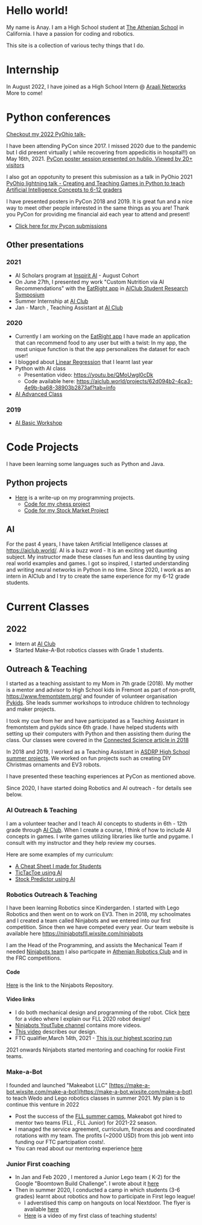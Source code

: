 # Hello world!

My name is Anay. I am a High School student at [The Athenian School](https://www.athenian.org/) in California.  I have a passion for coding and robotics.

This site is a  collection of various techy things that I do.

# Internship

In August 2022, I have joined as a High School Intern @ [Araali Networks](https://www.araalinetworks.com/) More to come!

# Python conferences
[Checkout my 2022 PyOhio talk-](https://www.youtube.com/watch?v=2Cm8AcCg2aI)

I have been attending PyCon since 2017. I missed 2020 due to the pandemic but I did present virtually ( while recovering from appedicitis in hospital!!)  on May 16th, 2021.  [PyCon poster session presented on hublio. Viewed by 20+ visitors ](https://pyconus2021.hubilo.com/)

I also got an oppotunity to present this submission as a talk in PyOhio 2021 [PyOhio lightning talk - Creating and Teaching Games in Python to teach Artificial Intelligence Concepts to 6-12 graders](https://www.pyohio.org/2021/program/talks/creating-and-teaching-games-in-python-to-teach-artificial-intelligence-concepts)

I have presented posters in PyCon 2018 and 2019. It is great fun and a nice way to meet other people interested in the same things as you are! Thank you PyCon for providing me financial aid each year to attend and present!
* [Click here for my Pycon submissions](../pycon-submissions)

## Other presentations

### 2021
* AI Scholars program at [Inspirit AI](https://www.inspiritai.com/) - August Cohort
* On June 27th, I presented my work "Custom Nutrition via AI Recommendations" with the [EatRight app](https://medium.com/@anaypant212/an-app-to-give-food-recommendations-using-an-ai-with-python-dcd30dc37048) in [AIClub Student Research Symposium](https://www.corp.aiclub.world/2021-student-research-symposium?utm_medium=email&_hsmi=123569691&_hsenc=p2ANqtzjK2JHRjS7O6v5Zb2qK8MDf6oHuDqXsVHHrc09cZajRQHTsJgcDWkAlfk2_AlTS4wUi9H_VoIwYZH8lGF5iQzp_BYD7A&utm_content=123569691&utm_source=hs_email)
* Summer Internship at [AI Club](https://www.corp.aiclub.world/)
* Jan - March , Teaching Assistant at [AI Club](https://www.corp.aiclub.world/)
 
### 2020
* Currently I am working on the [EatRight app](https://medium.com/@anaypant212/an-app-to-give-food-recommendations-using-an-ai-with-python-dcd30dc37048) I have made an application that can recommend food to any user but with a twist: In my app, the most unique function is that the app personalizes the dataset for each user!
* I blogged about [Linear Regression](https://medium.com/@anaypant212/linear-regression-using-scholastic-gradient-descent-in-python-bed6b07a38de) that I learnt last year 
* Python with AI class 
  * Presentation video: https://youtu.be/QMoUwgl0cDk
  * Code available here: https://aiclub.world/projects/62d094b2-4ca3-4e9b-ba68-38903b2873af?tab=info
* [AI Advanced Class ](https://www.corp.aiclub.world/m4-h3-advanced-ai-2)

### 2019
* [AI Basic Workshop](https://www.corp.aiclub.world/m1-ai-basics-middle-school)

# Code Projects 

I have been learning some languages such as Python and Java. 

## Python projects 
* [Here](https://docs.google.com/document/d/1phUlpH7skkfB7BKbbKWHfrC9CIJ_36PQ6fyGe1FCwMQ/edit?usp=sharing) is a write-up on my programming projects.
   * [Code for my chess project](https://github.com/anaypant/anaypant.github.io/tree/master/Single%20Projects/Chess)
   * [Code for my Stock Market Project](https://github.com/anaypant/anaypant.github.io/tree/master/Single%20Projects/Stock)

## AI 

For the past 4 years, I have taken Artificial Intelligence classes at https://aiclub.world/. AI is a buzz word - It is an exciting yet daunting subject. My instructor made these classes fun and less daunting by using real world examples and games. I got so inspired, I started understanding and writing neural networks in Python in no time. Since 2020, I work as an intern in AIClub and I try to create the same experience for my 6-12 grade students.

#  Current Classes
## 2022
* Intern at [AI Club](https://www.corp.aiclub.world/)
* Started Make-A-Bot robotics classes with Grade 1 students. 

## Outreach & Teaching 
I started as a teaching assistant to my Mom in 7th grade (2018). My mother is a mentor and advisor to High School kids in Fremont as part of non-profit, https://www.fremontstem.org/ and founder of volunteer organisation [Pykids](https://pykids.readthedocs.io/en/latest/). She leads summer workshops to introduce children to technology and maker projects. 

I took my cue from her and have participated as a Teaching Assistant in fremontstem and pykids since 6th grade. I have helped students with setting up their computers with Python and then assisting them during the class. Our classes were covered in the [Connected Science article in 2018](https://drive.google.com/file/d/1hqsp7_tP5brLlI3O-73acZslQwRWogNy/view?usp=sharing)

In 2018 and 2019, I worked as a Teaching Assistant in [ASDRP High School summer projects](https://www.asdrp.org/). We worked on fun projects such as creating DIY Christmas ornaments and EV3 robots.

I have presented these teaching experiences at PyCon as mentioned above. 

Since 2020, I have started doing Robotics and AI outreach - for details see below.

### AI Outreach & Teaching
I am a volunteer teacher and I teach AI concepts to students in 6th - 12th grade through [AI Club](https://www.corp.aiclub.world/). When I create a course, I think of how to include AI concepts in games. I write games utilizing libraries like turtle and pygame. I consult with my instructor and they help review my courses.

Here are some examples of my curriculum:

* [A Cheat Sheet I made for Students](https://docs.google.com/document/d/1nTM4zhnyI6ZvvGffhJ6tJTJnfBGc_Hwn5Rc_3oTwOSM/edit?usp=sharing)
* [TicTacToe using AI](https://docs.google.com/presentation/d/1aUIV6jAahnLCWUlGNwtWbg4ew6Q0afl3aSMgEVAaIkE/edit?usp=sharing)
* [Stock Predictor using AI](https://docs.google.com/presentation/d/1HbtudvKDDbJNVzORYFK-6QyyY7YT7-r1OoEZtTZoVg0/edit?usp=sharing)

### Robotics Outreach & Teaching
I have been learning Robotics since Kindergarden. I started with Lego Robotics and then went on to work on EV3. Then in 2018, my schoolmates and I created a team called Ninjabots and we entered into our first competition. Since then we have competed every year. Our team website is available here [https://ninjabotsfll.wixsite.com/ninjabots ](https://ninjabotsfll.wixsite.com/ninjabots)

I am the Head of the Programming, and assists the Mechanical Team if needed [Ninjabots team](https://ninjabotsfll.wixsite.com/ninjabots/about-2)
I also particpate in [Athenian Robotics Club](https://www.athenian-robotics.org/) and in the FRC competitions.

#### Code
 [Here](https://github.com/FTCNinjabots/Master-Repository) is the link to the Ninjabots Repository.
 
#### Video links
 * I do both mechanical design and programming of the robot. Click [here](https://youtu.be/ShfYy1rA5pk) for a video where I explain our FLL 2020 robot design!
 * [Ninjabots YoutTube channel](https://www.youtube.com/channel/UCKPbPhpWwP4_FB6e540T7YA) contains more videos.
 * [This video](https://www.youtube.com/watch?v=dQtZhcgSpx8&t=1047s) describes our design.
 * FTC qualifier,March 14th, 2021 - [This is our highest scoring run](https://www.youtube.com/watch?v=9R9KdUW_RYI)

2021 onwards Ninjabots started mentoring and coaching for rookie First teams. 

### Make-a-Bot 
I founded and launched "Makeabot LLC"  [https://make-a-bot.wixsite.com/make-a-bot](https://make-a-bot.wixsite.com/make-a-bot) to teach Wedo and Lego robotics classes in summer 2021. My plan is to continue this venture in 2022
* Post the success of the [FLL summer camps](https://docs.google.com/document/d/1mF0uoyMDxQfux0aRXnJjfWKKwbNYgEgON5QJnQxCdmQ/edit?usp=sharing), Makeabot got hired to mentor two teams (FLL , FLL Junior) for 2021-22 season. 
* I managed the service agreement, curriculum, finances and coordinated rotations with my team. The profits (~2000 USD) from this job went into funding our FTC partcipation costs!.  
* You can read about our mentoring experience [here](https://ninjabotsfll.wixsite.com/ninjabots)

### Junior First coaching
* In Jan and Feb 2020 , I mentored a Junior Lego team ( K-2) for the Google "Boomtown Build Challenge". I wrote about it [here](https://docs.google.com/document/d/1iRA5rBMGZTV6IdMDHKYbWZOJIrbFAJSPLY1TYkFJ-i8/edit?usp=sharing) 
* Then in summer 2020, I conducted a camp in which students (3-6 grades) learnt about robotics and how to participate in First lego league! 
  * I adverstised this camp on hangouts on local Nextdoor. The flyer is available [here](https://anaypant212.wixsite.com/fllsummercamp) 
  * [Here]() is a video of my first class of teaching students!


